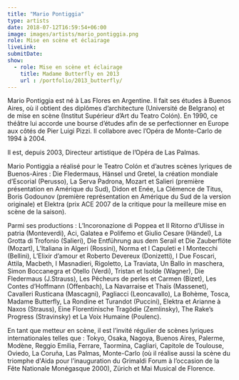 ```yaml
---
title: "Mario Pontiggia"
type: artists
date: 2018-07-12T16:59:54+06:00
image: images/artists/mario_pontiggia.png
role: Mise en scène et éclairage
liveLink: 
submitDate: 
show:
  - role: Mise en scène et éclairage
    title: Madame Butterfly en 2013
    url : /portfolio/2013_butterfly/
---
```


Mario Pontiggia est né à Las Flores en Argentine. Il fait ses études à Buenos Aires, où il obtient des diplômes d’architecture (Université de Belgrano) et de mise en scène (Institut Supérieur d’Art du Teatro Colón). En 1990, ce théâtre lui accorde une bourse d’études afin de se perfectionner en Europe aux côtés de Pier Luigi Pizzi. Il collabore avec l’Opéra de Monte-Carlo de 1994 à 2004.

Il est, depuis 2003, Directeur artistique de l’Opéra de Las Palmas. 

Mario Pontiggia a réalisé pour le Teatro Colón et d’autres scènes lyriques de Buenos-Aires : Die Fledermaus, Hänsel und Gretel, la création mondiale d’Escorial (Perusso), La Serva Padrona, Mozart et Salieri (première présentation en Amérique du Sud), Didon et Enée, La Clémence de Titus, Boris Godounov (première représentation en Amérique du Sud de la version originale) et Elektra (prix ACE 2007 de la critique pour la meilleure mise en scène de la saison).

Parmi ses productions : L’Incoronazione di Poppea et Il Ritorno d’Ulisse in patria (Monteverdi), Aci, Galatea e Polifemo et Giulio Cesare (Händel), La Grotta di Trofonio (Salieri), Die Entführung aus dem Serail et Die Zauberflöte (Mozart), L’Italiana in Algeri (Rossini), Norma et I Capuleti e I Montecchi (Bellini), L’Elixir d’amour et Roberto Devereux (Donizetti), I Due Foscari, Attila, Macbeth, I Masnadieri, Rigoletto, La Traviata, Un Ballo in maschera, Simon Boccanegra et Otello (Verdi), Tristan et Isolde (Wagner), Die Fledermaus (J.Strauss), Les Pêcheurs de perles et Carmen (Bizet), Les Contes d’Hoffmann (Offenbach), La Navarraise et Thaïs (Massenet), Cavalleri Rusticana (Mascagni), Pagliacci (Leoncavallo), La Bohème, Tosca, Madame Butterfly, La Rondine et Turandot (Puccini), Elektra et Arianne à Naxos (Strauss),  Eine Florentinische Tragödie (Zemlinsky), The Rake’s Progress (Stravinsky) et La Voix Humaine (Poulenc).

En tant que metteur en scène, il est l’invité régulier de scènes lyriques internationales telles que : Tokyo, Osaka, Nagoya, Buenos Aires, Palerme, Modène, Reggio Emilia, Ferrare, Taormina, Cagliari, Capitole de Toulouse, Oviedo, La Coruña, Las Palmas, Monte-Carlo (où il réalise aussi la scène du triomphe d'Aida pour l’inauguration du Grimaldi Forum à l’occasion de la Fête Nationale Monégasque 2000),  Zürich et Mai Musical de Florence.
